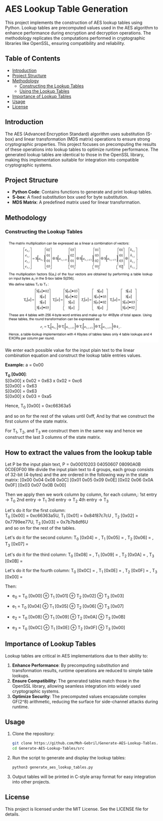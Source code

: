 # AES Lookup Table Generation

This project implements the construction of AES lookup tables using Python. Lookup tables are precomputed values used in the AES algorithm to enhance performance during encryption and decryption operations. The methodology replicates the computations performed in cryptographic libraries like OpenSSL, ensuring compatibility and reliability.

## Table of Contents

- [Introduction](#introduction)
- [Project Structure](#project-structure)
- [Methodology](#methodology)
  - [Constructing the Lookup Tables](#constructing-the-lookup-tables)
  - [Using the Lookup Tables](#using-the-lookup-tables)
- [Importance of Lookup Tables](#importance-of-lookup-tables)
- [Usage](#usage)
- [License](#license)

## Introduction

The AES (Advanced Encryption Standard) algorithm uses substitution (S-box) and linear transformation (MDS matrix) operations to ensure strong cryptographic properties. This project focuses on precomputing the results of these operations into lookup tables to optimize runtime performance. The generated lookup tables are identical to those in the OpenSSL library, making this implementation suitable for integration into compatible cryptographic systems.

## Project Structure

- **Python Code**: Contains functions to generate and print lookup tables.
- **S-box**: A fixed substitution box used for byte substitution.
- **MDS Matrix**: A predefined matrix used for linear transformation.

## Methodology

### Constructing the Lookup Tables

![Constructing the Lookup Tables and Extracting the values from the lookup table](resources/image.png)

We enter each possible value for the input plain text to the linear combination equation and construct the lookup table entries values.

**Example:** a = 0x00

**T<sub>0</sub> [0x00]**: <br>
    S[0x00] x 0x02 = 0x63 x 0x02 = 0xc6 <br>
    S[0x00] = 0x63 <br>
    S[0x00] = 0x63 <br>
    S[0x00] x 0x03 = 0xa5

Hence, T<sub>0</sub> [0x00] = 0xc66363a5

and so on for the rest of the values until 0xff, And by that we construct the first column of the state matrix.

For T<sub>1</sub>, T<sub>2</sub>, and T<sub>3</sub> we construct them in the same way and hence we construct the last 3 columns of the state matrix.

## How to extract the values from the lookup table

Let P be the input plain text, P = 0x00010203 04050607 08090A0B 0C0E0F00
We divide the input plain text to 4 groups, each group consists of 32-bit (4-bytes) and the are ordered in the following way in the state matrix:
[0x00 0x04 0x08 0x0C]
[0x01 0x05 0x09 0x0E]
[0x02 0x06 0x0A 0x0F]
[0x03 0x07 0x0B 0x00]

Then we apply then we work column by column, for each column,:
1st entry -> T<sub>0</sub>
2nd entry -> T<sub>1</sub>
3rd entry -> T<sub>2</sub>
4th entry -> T<sub>3</sub>

Let's do it for the first column: <br>
T<sub>0</sub> [0x00] = 0xc66363a5U, T<sub>1</sub> [0x01] = 0x84f87c7cU , T<sub>2</sub> [0x02] = 0x7799ee77U, T<sub>3</sub> [0x03] = 0x7b7b8df6U <br>
and so on for the rest of the tables. <br>

Let's do it for the second column: T<sub>0</sub> [0x04] = , T<sub>1</sub> [0x05] = , T<sub>2</sub> [0x06] = , T<sub>3</sub> [0x07] =  <br>

Let's do it for the third column: T<sub>0</sub> [0x08] = , T<sub>1</sub> [0x09] = , T<sub>2</sub> [0x0A] = , T<sub>3</sub> [0x0B] =  <br>

Let's do it for the fourth column: T<sub>0</sub> [0x0C] = , T<sub>1</sub> [0x0E] = , T<sub>2</sub> [0x0F] = , T<sub>3</sub> [0x00] = <br>

Then:
- e<sub>0</sub> = T<sub>0</sub> [0x00] ⊕ T<sub>1</sub> [0x01] ⊕ T<sub>2</sub> [0x02] ⊕ T<sub>3</sub> [0x03]

- e<sub>1</sub> = T<sub>0</sub> [0x04] ⊕ T<sub>1</sub> [0x05] ⊕ T<sub>2</sub> [0x06] ⊕ T<sub>3</sub> [0x07]

- e<sub>2</sub> = T<sub>0</sub> [0x08] ⊕ T<sub>1</sub> [0x09] ⊕ T<sub>2</sub> [0x0A] ⊕ T<sub>3</sub> [0x0B]

- e<sub>3</sub> = T<sub>0</sub> [0x0C] ⊕ T<sub>1</sub> [0x0E] ⊕ T<sub>2</sub> [0x0F] ⊕ T<sub>3</sub> [0x00]

## Importance of Lookup Tables

Lookup tables are critical in AES implementations due to their ability to:

1. **Enhance Performance**: By precomputing substitution and transformation results, runtime operations are reduced to simple table lookups.
2. **Ensure Compatibility**: The generated tables match those in the OpenSSL library, allowing seamless integration into widely used cryptographic systems.
3. **Optimize Security**: The precomputed values encapsulate complex GF(2^8) arithmetic, reducing the surface for side-channel attacks during runtime.

## Usage

1. Clone the repository:

   ```bash
   git clone https://github.com/Moh-Gebril/Generate-AES-Lookup-Tables.git
   cd Generate-AES-Lookup-Tables/src
   ```

2. Run the script to generate and display the lookup tables:

   ```bash
   python3 generate_aes_lookup_tables.py
   ```

3. Output tables will be printed in C-style array format for easy integration into other projects.

## License

This project is licensed under the MIT License. See the LICENSE file for details.
